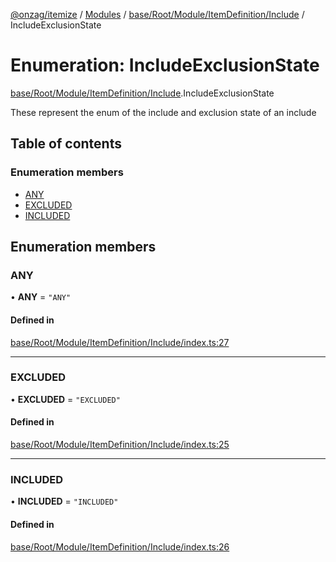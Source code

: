 [@onzag/itemize](../README.md) / [Modules](../modules.md) / [base/Root/Module/ItemDefinition/Include](../modules/base_Root_Module_ItemDefinition_Include.md) / IncludeExclusionState

# Enumeration: IncludeExclusionState

[base/Root/Module/ItemDefinition/Include](../modules/base_Root_Module_ItemDefinition_Include.md).IncludeExclusionState

These represent the enum of the include and exclusion state of an include

## Table of contents

### Enumeration members

- [ANY](base_Root_Module_ItemDefinition_Include.IncludeExclusionState.md#any)
- [EXCLUDED](base_Root_Module_ItemDefinition_Include.IncludeExclusionState.md#excluded)
- [INCLUDED](base_Root_Module_ItemDefinition_Include.IncludeExclusionState.md#included)

## Enumeration members

### ANY

• **ANY** = `"ANY"`

#### Defined in

[base/Root/Module/ItemDefinition/Include/index.ts:27](https://github.com/onzag/itemize/blob/a24376ed/base/Root/Module/ItemDefinition/Include/index.ts#L27)

___

### EXCLUDED

• **EXCLUDED** = `"EXCLUDED"`

#### Defined in

[base/Root/Module/ItemDefinition/Include/index.ts:25](https://github.com/onzag/itemize/blob/a24376ed/base/Root/Module/ItemDefinition/Include/index.ts#L25)

___

### INCLUDED

• **INCLUDED** = `"INCLUDED"`

#### Defined in

[base/Root/Module/ItemDefinition/Include/index.ts:26](https://github.com/onzag/itemize/blob/a24376ed/base/Root/Module/ItemDefinition/Include/index.ts#L26)
